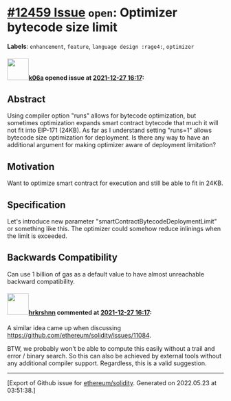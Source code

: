 # [\#12459 Issue](https://github.com/ethereum/solidity/issues/12459) `open`: Optimizer bytecode size limit
**Labels**: `enhancement`, `feature`, `language design :rage4:`, `optimizer`


#### <img src="https://avatars.githubusercontent.com/u/702124?u=00e20e1963ccc9a908a5826b2d8c3b1b1f6acea4&v=4" width="50">[k06a](https://github.com/k06a) opened issue at [2021-12-27 16:17](https://github.com/ethereum/solidity/issues/12459):

## Abstract

Using compiler option "runs" allows for bytecode optimization, but sometimes optimization expands smart contract bytecode that much it will not fit into EIP-171 (24KB). As far as I understand setting "runs=1" allows bytecode size optimization for deployment. Is there any way to have an additional argument for making optimizer aware of deployment limitation?

## Motivation

Want to optimize smart contract for execution and still be able to fit in 24KB.

## Specification

Let's introduce new parameter "smartContractBytecodeDeploymentLimit" or something like this. The optimizer could somehow reduce inlinings when the limit is exceeded.

## Backwards Compatibility

Can use 1 billion of gas as a default value to have almost unreachable backward compatibility.


#### <img src="https://avatars.githubusercontent.com/u/13174375?u=52d702cb6bec53b561afa293cf9cd53ef7a63924&v=4" width="50">[hrkrshnn](https://github.com/hrkrshnn) commented at [2021-12-27 16:17](https://github.com/ethereum/solidity/issues/12459#issuecomment-1003753088):

A similar idea came up when discussing https://github.com/ethereum/solidity/issues/11084. 

BTW, we probably won't be able to compute this easily without a trail and error / binary search. So this can also be achieved by external tools without any additional compiler support. Regardless, this is a valid suggestion.


-------------------------------------------------------------------------------



[Export of Github issue for [ethereum/solidity](https://github.com/ethereum/solidity). Generated on 2022.05.23 at 03:51:38.]
